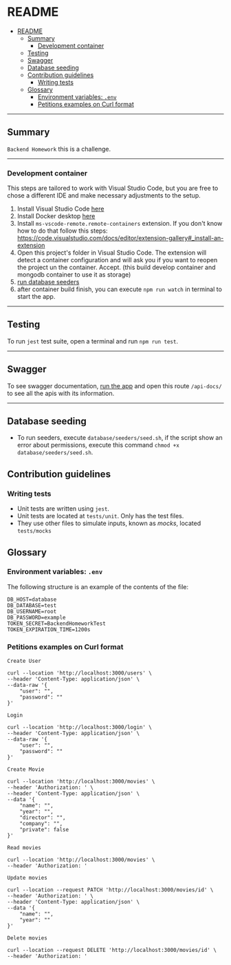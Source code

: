 # README

- [README](#readme)
  - [Summary](#summary)
    - [Development container](#development-container)
  - [Testing](#testing)
  - [Swagger](#swagger)
  - [Database seeding](#database-seeding)
  - [Contribution guidelines](#contribution-guidelines)
    - [Writing tests](#writing-tests)
  - [Glossary](#glossary)
    - [Environment variables: `.env`](#environment-variables-env)
    - [Petitions examples on Curl format](#petitions-examples-on-curl-format)

---

## Summary

`Backend Homework` this is a challenge.

---

### Development container

This steps are tailored to work with Visual Studio Code, but you are free to chose a different IDE and make necessary adjustments to the setup.

1. Install Visual Studio Code [here](https://code.visualstudio.com/)
2. Install Docker desktop [here](https://code.visualstudio.com/)
3. Install `ms-vscode-remote.remote-containers` extension. If you don't know how to do that follow this steps: <https://code.visualstudio.com/docs/editor/extension-gallery#_install-an-extension>
4. Open this project's folder in Visual Studio Code. The extension will detect a container configuration and will ask you if you want to reopen the project un the container. Accept. (this build develop container and mongodb container to use it as storage)
5. [run database seeders](#database-seeding)
6. after container build finish, you can execute `npm run watch` in terminal to start the app.

---

## Testing

To run `jest` test suite, open a terminal and run `npm run test`.

---

## Swagger

To see swagger documentation, [run the app](#development-container) and open this route `/api-docs/` to see all the apis with its information.

---

## Database seeding

- To run seeders, execute `database/seeders/seed.sh`, if the script show an error about permissions, execute this command `chmod +x database/seeders/seed.sh`.

## Contribution guidelines

### Writing tests

- Unit tests are written using `jest`.
- Unit tests are located at `tests/unit`. Only has the test files.
- They use other files to simulate inputs, known as _mocks_, located `tests/mocks`

## Glossary

### Environment variables: `.env`

The following structure is an example of the contents of the file:

```env
DB_HOST=database
DB_DATABASE=test
DB_USERNAME=root
DB_PASSWORD=example
TOKEN_SECRET=BackendHomeworkTest
TOKEN_EXPIRATION_TIME=1200s
```

### Petitions examples on Curl format

```env
Create User

curl --location 'http://localhost:3000/users' \
--header 'Content-Type: application/json' \
--data-raw '{
    "user": "",
    "password": ""
}'
```

```env
Login

curl --location 'http://localhost:3000/login' \
--header 'Content-Type: application/json' \
--data-raw '{
    "user": "",
    "password": ""
}'
```

```env
Create Movie

curl --location 'http://localhost:3000/movies' \
--header 'Authorization: ' \
--header 'Content-Type: application/json' \
--data '{
    "name": "",
    "year": "",
    "director": "",
    "company": "",
    "private": false
}'
```

```env
Read movies

curl --location 'http://localhost:3000/movies' \
--header 'Authorization: '
```

```env
Update movies

curl --location --request PATCH 'http://localhost:3000/movies/id' \
--header 'Authorization: ' \
--header 'Content-Type: application/json' \
--data '{
    "name": "",
    "year": ""
}'
```

```env
Delete movies

curl --location --request DELETE 'http://localhost:3000/movies/id' \
--header 'Authorization: '
```
